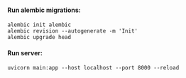 #### Run alembic migrations:  
`alembic init alembic`   
`alembic revision --autogenerate -m 'Init'`   
`alembic upgrade head`   

#### Run server:   
`uvicorn main:app --host localhost --port 8000 --reload`